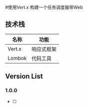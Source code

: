 #使用Vert.x 构建一个任务调度器带Web  

## 技术栈 
| 名称 | 功能 |
| --- | --- |
| Vert.x | 响应式框架 |
| Lombok | 代码工具|


## Version List
### 1.0.0
- [ ] 